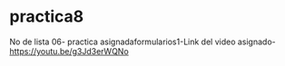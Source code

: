 # practica8
 No de lista 06- practica asignadaformularios1-Link del video asignado- https://youtu.be/g3Jd3erWQNo
